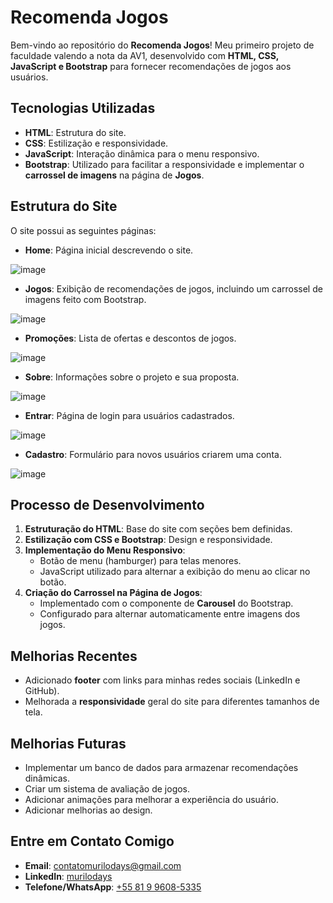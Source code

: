 # Recomenda Jogos  

Bem-vindo ao repositório do **Recomenda Jogos**! Meu primeiro projeto de faculdade valendo a nota da AV1, desenvolvido com **HTML, CSS, JavaScript e Bootstrap** para fornecer recomendações de jogos aos usuários.  

## Tecnologias Utilizadas  

- **HTML**: Estrutura do site.  
- **CSS**: Estilização e responsividade.  
- **JavaScript**: Interação dinâmica para o menu responsivo.  
- **Bootstrap**: Utilizado para facilitar a responsividade e implementar o **carrossel de imagens** na página de **Jogos**.  

## Estrutura do Site  

O site possui as seguintes páginas:  

- **Home**: Página inicial descrevendo o site.
 
![image](https://github.com/user-attachments/assets/dae10147-cfc2-4271-b9bb-241d62373c1e)

- **Jogos**: Exibição de recomendações de jogos, incluindo um carrossel de imagens feito com Bootstrap.

![image](https://github.com/user-attachments/assets/6e54aeeb-464b-40ee-abf1-4bca278b4779)
  
- **Promoções**: Lista de ofertas e descontos de jogos.

![image](https://github.com/user-attachments/assets/f9d701ea-a626-4a70-900b-3265467db178)

- **Sobre**: Informações sobre o projeto e sua proposta.

![image](https://github.com/user-attachments/assets/766475da-6bce-4118-9bba-9ccb6086b288)
 
- **Entrar**: Página de login para usuários cadastrados.

![image](https://github.com/user-attachments/assets/d1da66df-fb13-4af2-8dc0-3c039b5e122d)

- **Cadastro**: Formulário para novos usuários criarem uma conta.

![image](https://github.com/user-attachments/assets/3c8e1528-ec02-4c19-b43b-7f2e2e945e38) 

## Processo de Desenvolvimento  

1. **Estruturação do HTML**: Base do site com seções bem definidas.  
2. **Estilização com CSS e Bootstrap**: Design e responsividade.  
3. **Implementação do Menu Responsivo**:  
   - Botão de menu (hamburger) para telas menores.  
   - JavaScript utilizado para alternar a exibição do menu ao clicar no botão.  
4. **Criação do Carrossel na Página de Jogos**:  
   - Implementado com o componente de **Carousel** do Bootstrap.  
   - Configurado para alternar automaticamente entre imagens dos jogos.   

## Melhorias Recentes

- Adicionado **footer** com links para minhas redes sociais (LinkedIn e GitHub).  
- Melhorada a **responsividade** geral do site para diferentes tamanhos de tela.


## Melhorias Futuras  

- Implementar um banco de dados para armazenar recomendações dinâmicas.  
- Criar um sistema de avaliação de jogos.  
- Adicionar animações para melhorar a experiência do usuário. 
- Adicionar melhorias ao design. 

## Entre em Contato Comigo

- **Email**: contatomurilodays@gmail.com  
- **LinkedIn**: <a href="https://www.linkedin.com/in/murilodays/"> murilodays </a>
- **Telefone/WhatsApp**: <a href="https://wa.me/message/ONXRU2RSDSNEE1"> +55 81 9 9608-5335 </a>
